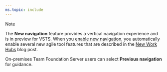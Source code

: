 ```yaml
---
ms.topic: include
---
```


> [!NOTE]
> The **New navigation** feature provides a vertical navigation experience and is in preview for VSTS. When you [enable new navigation](../../project/navigation/preview-features.md), you automatically enable several new agile tool features that are described in the [New Work Hubs](https://blogs.msdn.microsoft.com/devops/2018/06/22/new-work-hubs/) blog post. 
> 
> On-premises Team Foundation Server users can select **Previous navigation** for guidance.
